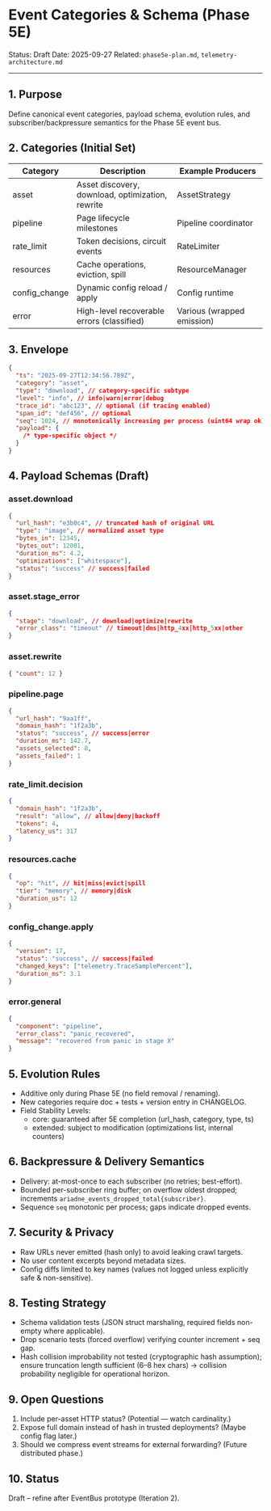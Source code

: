 # Event Categories & Schema (Phase 5E)

Status: Draft
Date: 2025-09-27
Related: `phase5e-plan.md`, `telemetry-architecture.md`

---

## 1. Purpose

Define canonical event categories, payload schema, evolution rules, and subscriber/backpressure semantics for the Phase 5E event bus.

## 2. Categories (Initial Set)

| Category      | Description                                      | Example Producers          |
| ------------- | ------------------------------------------------ | -------------------------- |
| asset         | Asset discovery, download, optimization, rewrite | AssetStrategy              |
| pipeline      | Page lifecycle milestones                        | Pipeline coordinator       |
| rate_limit    | Token decisions, circuit events                  | RateLimiter                |
| resources     | Cache operations, eviction, spill                | ResourceManager            |
| config_change | Dynamic config reload / apply                    | Config runtime             |
| error         | High-level recoverable errors (classified)       | Various (wrapped emission) |

## 3. Envelope

```json
{
  "ts": "2025-09-27T12:34:56.789Z",
  "category": "asset",
  "type": "download", // category-specific subtype
  "level": "info", // info|warn|error|debug
  "trace_id": "abc123", // optional (if tracing enabled)
  "span_id": "def456", // optional
  "seq": 1024, // monotonically increasing per process (uint64 wrap ok)
  "payload": {
    /* type-specific object */
  }
}
```

## 4. Payload Schemas (Draft)

### asset.download

```json
{
  "url_hash": "e3b0c4", // truncated hash of original URL
  "type": "image", // normalized asset type
  "bytes_in": 12345,
  "bytes_out": 12001,
  "duration_ms": 4.2,
  "optimizations": ["whitespace"],
  "status": "success" // success|failed
}
```

### asset.stage_error

```json
{
  "stage": "download", // download|optimize|rewrite
  "error_class": "timeout" // timeout|dns|http_4xx|http_5xx|other
}
```

### asset.rewrite

```json
{ "count": 12 }
```

### pipeline.page

```json
{
  "url_hash": "9aa1ff",
  "domain_hash": "1f2a3b",
  "status": "success", // success|error
  "duration_ms": 142.7,
  "assets_selected": 8,
  "assets_failed": 1
}
```

### rate_limit.decision

```json
{
  "domain_hash": "1f2a3b",
  "result": "allow", // allow|deny|backoff
  "tokens": 4,
  "latency_us": 317
}
```

### resources.cache

```json
{
  "op": "hit", // hit|miss|evict|spill
  "tier": "memory", // memory|disk
  "duration_us": 12
}
```

### config_change.apply

```json
{
  "version": 17,
  "status": "success", // success|failed
  "changed_keys": ["telemetry.TraceSamplePercent"],
  "duration_ms": 3.1
}
```

### error.general

```json
{
  "component": "pipeline",
  "error_class": "panic_recovered",
  "message": "recovered from panic in stage X"
}
```

## 5. Evolution Rules

- Additive only during Phase 5E (no field removal / renaming).
- New categories require doc + tests + version entry in CHANGELOG.
- Field Stability Levels:
  - core: guaranteed after 5E completion (url_hash, category, type, ts)
  - extended: subject to modification (optimizations list, internal counters)

## 6. Backpressure & Delivery Semantics

- Delivery: at-most-once to each subscriber (no retries; best-effort).
- Bounded per-subscriber ring buffer; on overflow oldest dropped; increments `ariadne_events_dropped_total{subscriber}`.
- Sequence `seq` monotonic per process; gaps indicate dropped events.

## 7. Security & Privacy

- Raw URLs never emitted (hash only) to avoid leaking crawl targets.
- No user content excerpts beyond metadata sizes.
- Config diffs limited to key names (values not logged unless explicitly safe & non-sensitive).

## 8. Testing Strategy

- Schema validation tests (JSON struct marshaling, required fields non-empty where applicable).
- Drop scenario tests (forced overflow) verifying counter increment + seq gap.
- Hash collision improbability not tested (cryptographic hash assumption); ensure truncation length sufficient (6–8 hex chars) -> collision probability negligible for operational horizon.

## 9. Open Questions

1. Include per-asset HTTP status? (Potential — watch cardinality.)
2. Expose full domain instead of hash in trusted deployments? (Maybe config flag later.)
3. Should we compress event streams for external forwarding? (Future distributed phase.)

## 10. Status

Draft – refine after EventBus prototype (Iteration 2).
